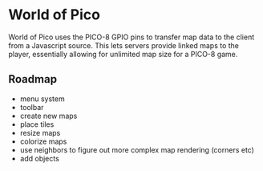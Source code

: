 # World of Pico

World of Pico uses the PICO-8 GPIO pins to transfer map data to the client from a Javascript source. This lets servers provide linked maps to the player, essentially allowing for unlimited map size for a PICO-8 game.

## Roadmap

- menu system
- toolbar
- create new maps
- place tiles
- resize maps
- colorize maps
- use neighbors to figure out more complex map rendering (corners etc)
- add objects
